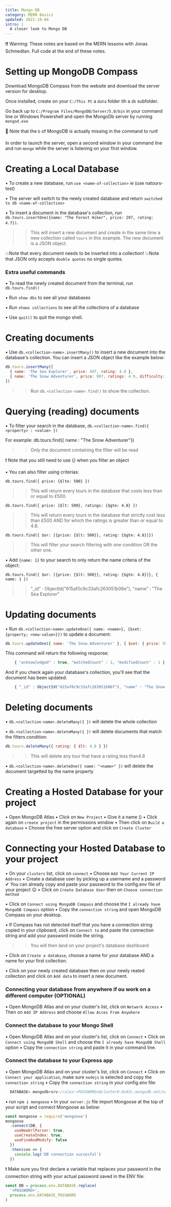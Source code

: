 ```yaml
---
title: Mongo DB
category: MERN Basics
updated: 2021-10-04
intro: |
  A closer look to Mongo DB
---
```


❗❗ Warning: These notes are based on the MERN lessons with Jonas Schmedtan. Full code at the end of these notes.

# Setting up MongoDB Compass

Download MongoDB Compass from the website and download the server version for desktop.

Once installed, create on your `C:/This PC` a `data` folder ith a `db` subfolder.

Go back up to `C:/Program Files/MongoDB/Server/5.0/bin` in your command line or Windows Powershell and open the MongoDb server by running `mongod.exe`

💢 Note that the `b` of MongoDB is actually missing in the command to run❗

In order to launch the server, open a second window in your command line and run `mongo` while the server is listening on your first window.

# Creating a Local Database

• To create a new database, run `use <name-of-collection>` ie (use natours-test)

• The server will switch to the newly created database and return `switched to db <name-of-collection>`

• To insert a document in the database's collection, run `db.tours.insertOne({name: "The Forest Hiker", price: 297, rating: 4.7})`.

> > This will insert a new document and create in the same time a new collection called `tours` in this example. The new document is a JSON object.

💥Note that every document needs to be inserted into a collection!
💥Note that JSON only accepts `double quotes` no single quotes.

### Extra useful commands

• To read the newly created document from the terminal, run `db.tours.find()`

• Run `show dbs` to see all your databases

• Run `shows collections` to see all the collections of a database

• Use `quit()` to quit the mongo shell.

# Creating documents

• Use `db.<collection-name>.insertMany()` to insert a new document into the database's collection. You can insert a JSON object like the example below:

```js
db.tours.insertMany([
  { name: 'The Sea Explorer', price: 497, rating: 4.8 },
  { name: 'The Snow Adventurer', price: 997, ratings: 4.9, difficulty: 'easy' }
])
```

> > Run `db.<collection-name>.find()` to show the collection.

# Querying (reading) documents

• To filter your search in the database, `db.<collection-name>.find({ <property> : <value> })`

For example: db.tours.find({ name : "The Snow Adventurer"})

> > Only the document containing the filter will be read

❗ Note that you still need to use {} when you filter an object

• You can also filter using criterias:

`db.tours.find({ price: {$lte: 500} })`

> > This will return every tours in the database that costs less than or equal to £500.

`db.tours.find({ price: {$lt: 500}, ratings: {$gte: 4.8} })`

> > This will return every tours in the database that strictly cost less than £500 AND for which the ratings is greater than or equal to 4.8.

`db.tours.find({ $or: [{price: {$lt: 500}}, rating: {$gte: 4.8}]})`

> > This will filter your search filtering with one condition OR the other one.

• Add `{name: 1}` to your search to only return the name criteria of the object:

`db.tours.find({ $or: [{price: {$lt: 500}}, rating: {$gte: 4.8}]}, { name: 1 })`

> > "\_id" : ObjectId("615af0c9c33afc263051b06e"), "name" : "The Sea Explorer"

# Updating documents

• Run `db.<collection-name>.updateOne({ name: <name>}, {$set: {property; <new-value>}})` to update a document:

```js
db.tours.updateOne({ name: 'The Snow Adventurer' }, { $set: { price: 597 } })
```

This command will return the following response:

```js
    { "acknowledged" : true, "matchedCount" : 1, "modifiedCount" : 1 }
```

And if you check again your database's collection, you'll see that the document has been updated:

```js
    { "_id" : ObjectId("615af0c9c33afc263051b06f"), "name" : "The Snow Adventurer", "price" : 597, "rating" : 4.9, "difficulty" : "easy" }
```

# Deleting documents

• `db.<collection-name>.deleteMany({ })` will delete the whole collection

• `db.<collection-name>.deleteMany({ })` will delete documents that match the filters condition:

```js
db.tours.deleteMany({ rating: { $lt: 4.8 } })
```

> > This will delete any tour that have a rating less than4.8

• `db.<collection-name>.deleteOne({ name: "<name>" })` will delete the document targetted by the name property

# Creating a Hosted Database for your project

• Open MongoDB Atlas
• Click on `New Project`
• Give it a name (<project-app>)
• Click again on `create project` in the permissions window
• Then click on `Build a database`
• Choose the free server option and click on `Create Cluster`

# Connecting your Hosted Database to your project

• On your `clusters` list, click on `connect`
• Choose `Add Your Current IP Address`
• Create a database user by picking up a username and a password
✔ You can already copy and paste your password to the config.env file of your project 😉
• Click on `Create Database User` then on `Choose connection method`

• Click on `Connect using MongoDB Compass` and choose the `I already have MongoDB Compass` option
• Copy the `connection string` and open MongoDB Compass on your desktop.

• If Compass has not detected itself that you have a connection string copied in your clipboard, click on `Connect to` and paste the connection string and add your password inside the string.

> > You will then land on your project's database dashboard

• Click on `Create a database`, choose a name for your database AND a name for your first collection.

• Click on your newly created database then on your newly reated collection and click on `Add data` to insert a new document.

### Connecting your database from anywhere if ou work on a different computer (OPTIONAL)

• Open MongoDB Atlas and on your cluster's list, click on `Network Access`
• Then on `Add IP Address` and choose `Allow Acces From Anywhere `

### Connect the database to your Mongo Shell

• Open MongoDB Atlas and on your cluster's list, click on `Connect`
• Click on `Connect using MongoDB Shell` and choose the `I already have MongoDB Shell` option
• Copy the `connection string` and paste it in your command line.

### Connect the database to your Express app

• Open MongoDB Atlas and on your cluster's list, click on `Connect`
• Click on `Connect your application`, make sure `nodejs` is selected and copy the `connection string`
• Copy the `connection string` in your config.env file:

```js
  DATABASE= mongodb+srv://alex:<PASSWORD>@cluster0.8x82c.mongodb.net/natours?retryWrites=true&w=majority
```

• run `npm i mongoose`
• In your `server.js` file import Mongoose at the top of your script and connect Mongoose as below:

```js
const mongoose = require('mongoose')
mongoose
  .connect(DB, {
    useNewUrlParser: true,
    useCreateIndex: true,
    useFindAndModify: false
  })
  .then(con => {
    console.log('DB connection succesful')
  })
```

❗ Make sure you first declare a variable that replaces your password in the connection string with your actual password saved in the ENV file:

```js
const DB = process.env.DATABASE.replace(
  '<PASSWORD>',
  process.env.DATABASE_PASSWORD
)
```
